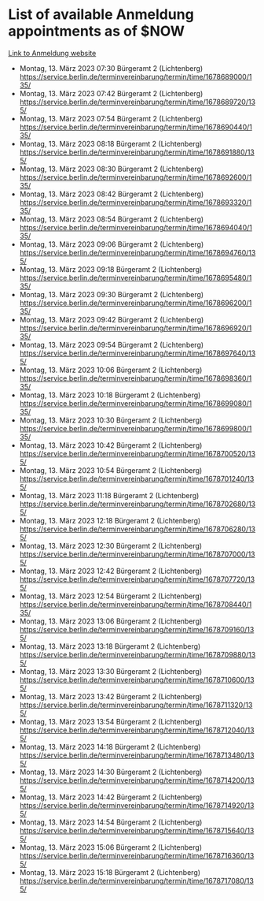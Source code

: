 # List of available Anmeldung appointments as of $NOW
[Link to Anmeldung website](https://service.berlin.de/terminvereinbarung/termin/tag.php?termin=1&anliegen[]=120686&dienstleisterlist=122210,122217,327316,122219,327312,122227,327314,122231,327346,122243,327348,122254,122252,329742,122260,329745,122262,329748,122271,327278,122273,327274,122277,327276,330436,122280,327294,122282,327290,122284,327292,122291,327270,122285,327266,122286,327264,122296,327268,150230,329760,122297,327286,122294,327284,122312,329763,122314,329775,122304,327330,122311,327334,122309,327332,317869,122281,327352,122279,329772,122283,122276,327324,122274,327326,122267,329766,122246,327318,122251,327320,122257,327322,122208,327298,122226,327300&herkunft=http%3A%2F%2Fservice.berlin.de%2Fdienstleistung%2F120686%2F)
- Montag, 13. März 2023 07:30 Bürgeramt 2 (Lichtenberg) https://service.berlin.de/terminvereinbarung/termin/time/1678689000/135/
- Montag, 13. März 2023 07:42 Bürgeramt 2 (Lichtenberg) https://service.berlin.de/terminvereinbarung/termin/time/1678689720/135/
- Montag, 13. März 2023 07:54 Bürgeramt 2 (Lichtenberg) https://service.berlin.de/terminvereinbarung/termin/time/1678690440/135/
- Montag, 13. März 2023 08:18 Bürgeramt 2 (Lichtenberg) https://service.berlin.de/terminvereinbarung/termin/time/1678691880/135/
- Montag, 13. März 2023 08:30 Bürgeramt 2 (Lichtenberg) https://service.berlin.de/terminvereinbarung/termin/time/1678692600/135/
- Montag, 13. März 2023 08:42 Bürgeramt 2 (Lichtenberg) https://service.berlin.de/terminvereinbarung/termin/time/1678693320/135/
- Montag, 13. März 2023 08:54 Bürgeramt 2 (Lichtenberg) https://service.berlin.de/terminvereinbarung/termin/time/1678694040/135/
- Montag, 13. März 2023 09:06 Bürgeramt 2 (Lichtenberg) https://service.berlin.de/terminvereinbarung/termin/time/1678694760/135/
- Montag, 13. März 2023 09:18 Bürgeramt 2 (Lichtenberg) https://service.berlin.de/terminvereinbarung/termin/time/1678695480/135/
- Montag, 13. März 2023 09:30 Bürgeramt 2 (Lichtenberg) https://service.berlin.de/terminvereinbarung/termin/time/1678696200/135/
- Montag, 13. März 2023 09:42 Bürgeramt 2 (Lichtenberg) https://service.berlin.de/terminvereinbarung/termin/time/1678696920/135/
- Montag, 13. März 2023 09:54 Bürgeramt 2 (Lichtenberg) https://service.berlin.de/terminvereinbarung/termin/time/1678697640/135/
- Montag, 13. März 2023 10:06 Bürgeramt 2 (Lichtenberg) https://service.berlin.de/terminvereinbarung/termin/time/1678698360/135/
- Montag, 13. März 2023 10:18 Bürgeramt 2 (Lichtenberg) https://service.berlin.de/terminvereinbarung/termin/time/1678699080/135/
- Montag, 13. März 2023 10:30 Bürgeramt 2 (Lichtenberg) https://service.berlin.de/terminvereinbarung/termin/time/1678699800/135/
- Montag, 13. März 2023 10:42 Bürgeramt 2 (Lichtenberg) https://service.berlin.de/terminvereinbarung/termin/time/1678700520/135/
- Montag, 13. März 2023 10:54 Bürgeramt 2 (Lichtenberg) https://service.berlin.de/terminvereinbarung/termin/time/1678701240/135/
- Montag, 13. März 2023 11:18 Bürgeramt 2 (Lichtenberg) https://service.berlin.de/terminvereinbarung/termin/time/1678702680/135/
- Montag, 13. März 2023 12:18 Bürgeramt 2 (Lichtenberg) https://service.berlin.de/terminvereinbarung/termin/time/1678706280/135/
- Montag, 13. März 2023 12:30 Bürgeramt 2 (Lichtenberg) https://service.berlin.de/terminvereinbarung/termin/time/1678707000/135/
- Montag, 13. März 2023 12:42 Bürgeramt 2 (Lichtenberg) https://service.berlin.de/terminvereinbarung/termin/time/1678707720/135/
- Montag, 13. März 2023 12:54 Bürgeramt 2 (Lichtenberg) https://service.berlin.de/terminvereinbarung/termin/time/1678708440/135/
- Montag, 13. März 2023 13:06 Bürgeramt 2 (Lichtenberg) https://service.berlin.de/terminvereinbarung/termin/time/1678709160/135/
- Montag, 13. März 2023 13:18 Bürgeramt 2 (Lichtenberg) https://service.berlin.de/terminvereinbarung/termin/time/1678709880/135/
- Montag, 13. März 2023 13:30 Bürgeramt 2 (Lichtenberg) https://service.berlin.de/terminvereinbarung/termin/time/1678710600/135/
- Montag, 13. März 2023 13:42 Bürgeramt 2 (Lichtenberg) https://service.berlin.de/terminvereinbarung/termin/time/1678711320/135/
- Montag, 13. März 2023 13:54 Bürgeramt 2 (Lichtenberg) https://service.berlin.de/terminvereinbarung/termin/time/1678712040/135/
- Montag, 13. März 2023 14:18 Bürgeramt 2 (Lichtenberg) https://service.berlin.de/terminvereinbarung/termin/time/1678713480/135/
- Montag, 13. März 2023 14:30 Bürgeramt 2 (Lichtenberg) https://service.berlin.de/terminvereinbarung/termin/time/1678714200/135/
- Montag, 13. März 2023 14:42 Bürgeramt 2 (Lichtenberg) https://service.berlin.de/terminvereinbarung/termin/time/1678714920/135/
- Montag, 13. März 2023 14:54 Bürgeramt 2 (Lichtenberg) https://service.berlin.de/terminvereinbarung/termin/time/1678715640/135/
- Montag, 13. März 2023 15:06 Bürgeramt 2 (Lichtenberg) https://service.berlin.de/terminvereinbarung/termin/time/1678716360/135/
- Montag, 13. März 2023 15:18 Bürgeramt 2 (Lichtenberg) https://service.berlin.de/terminvereinbarung/termin/time/1678717080/135/
